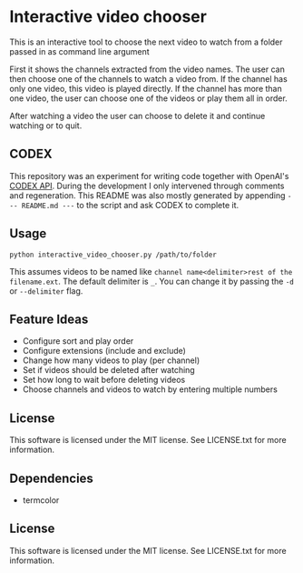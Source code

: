 # Interactive video chooser

This is an interactive tool to choose the next video to watch from a folder passed in as command line argument

First it shows the channels extracted from the video names.
The user can then choose one of the channels to watch a video from.
If the channel has only one video, this video is played directly.
If the channel has more than one video, the user can choose one of the videos or play them all in order.

After watching a video the user can choose to delete it and continue watching or to quit.

## CODEX

This repository was an experiment for writing code together with OpenAI's [CODEX API](https://openai.com/blog/openai-codex/).
During the development I only intervened through comments and regeneration.
This README was also mostly generated by appending `--- README.md ---` to the script and ask CODEX to complete it.

## Usage

```
python interactive_video_chooser.py /path/to/folder
```

This assumes videos to be named like `channel name<delimiter>rest of the filename.ext`.
The default delimiter is `_`.
You can change it by passing the `-d` or `--delimiter` flag.

## Feature Ideas

- Configure sort and play order
- Configure extensions (include and exclude)
- Change how many videos to play (per channel)
- Set if videos should be deleted after watching
- Set how long to wait before deleting videos
- Choose channels and videos to watch by entering multiple numbers

## License

This software is licensed under the MIT license. See LICENSE.txt for more information.

## Dependencies

- termcolor

## License

This software is licensed under the MIT license. See LICENSE.txt for more information.
